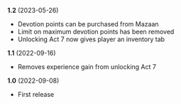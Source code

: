 **1.2** (2023-05-26)

* Devotion points can be purchased from Mazaan
* Limit on maximum devotion points has been removed
* Unlocking Act 7 now gives player an inventory tab

**1.1** (2022-09-16)

* Removes experience gain from unlocking Act 7

**1.0** (2022-09-08)

* First release
